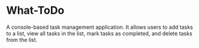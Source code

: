 # What-ToDo
A console-based task management application. It allows users to add tasks to a list, view all tasks in the list, mark tasks as completed, and delete tasks from the list. 
